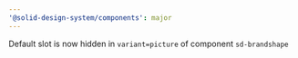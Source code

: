 ```yaml
---
'@solid-design-system/components': major
---
```


Default slot is now hidden in `variant=picture` of component `sd-brandshape`
